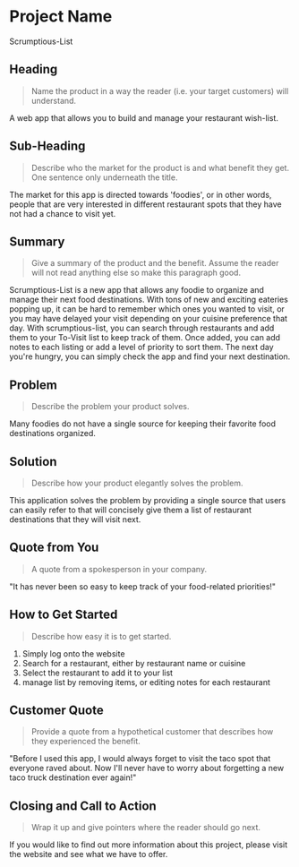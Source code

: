 # Project Name #

Scrumptious-List

<!-- 
> This material was originally posted [here](http://www.quora.com/What-is-Amazons-approach-to-product-development-and-product-management). It is reproduced here for posterities sake.

There is an approach called "working backwards" that is widely used at Amazon. They work backwards from the customer, rather than starting with an idea for a product and trying to bolt customers onto it. While working backwards can be applied to any specific product decision, using this approach is especially important when developing new products or features.

For new initiatives a product manager typically starts by writing an internal press release announcing the finished product. The target audience for the press release is the new/updated product's customers, which can be retail customers or internal users of a tool or technology. Internal press releases are centered around the customer problem, how current solutions (internal or external) fail, and how the new product will blow away existing solutions.

If the benefits listed don't sound very interesting or exciting to customers, then perhaps they're not (and shouldn't be built). Instead, the product manager should keep iterating on the press release until they've come up with benefits that actually sound like benefits. Iterating on a press release is a lot less expensive than iterating on the product itself (and quicker!).

If the press release is more than a page and a half, it is probably too long. Keep it simple. 3-4 sentences for most paragraphs. Cut out the fat. Don't make it into a spec. You can accompany the press release with a FAQ that answers all of the other business or execution questions so the press release can stay focused on what the customer gets. My rule of thumb is that if the press release is hard to write, then the product is probably going to suck. Keep working at it until the outline for each paragraph flows. 

Oh, and I also like to write press-releases in what I call "Oprah-speak" for mainstream consumer products. Imagine you're sitting on Oprah's couch and have just explained the product to her, and then you listen as she explains it to her audience. That's "Oprah-speak", not "Geek-speak".

Once the project moves into development, the press release can be used as a touchstone; a guiding light. The product team can ask themselves, "Are we building what is in the press release?" If they find they're spending time building things that aren't in the press release (overbuilding), they need to ask themselves why. This keeps product development focused on achieving the customer benefits and not building extraneous stuff that takes longer to build, takes resources to maintain, and doesn't provide real customer benefit (at least not enough to warrant inclusion in the press release).
 -->
 
## Heading ##
  > Name the product in a way the reader (i.e. your target customers) will understand.

  A web app that allows you to build and manage your restaurant wish-list.

## Sub-Heading ##
  > Describe who the market for the product is and what benefit they get. One sentence only underneath the title.

  The market for this app is directed towards 'foodies', or in other words, people that are very interested in different restaurant spots that they have not had a chance to visit yet.

## Summary ##
  > Give a summary of the product and the benefit. Assume the reader will not read anything else so make this paragraph good.

  Scrumptious-List is a new app that allows any foodie to organize and manage their next food destinations. With tons of new and exciting eateries popping up, it can be hard to remember which ones you wanted to visit, or you may have delayed your visit depending on your cuisine preference that day. With scrumptious-list, you can search through restaurants and add them to your To-Visit list to keep track of them. Once added, you can add notes to each listing or add a level of priority to sort them. The next day you're hungry, you can simply check the app and find your next destination.


## Problem ##
  > Describe the problem your product solves.

  Many foodies do not have a single source for keeping their favorite food destinations organized.

## Solution ##
  > Describe how your product elegantly solves the problem.

  This application solves the problem by providing a single source that users can easily refer to that will concisely give them a list of restaurant destinations that they will visit next.

## Quote from You ##
  > A quote from a spokesperson in your company.

  "It has never been so easy to keep track of your food-related priorities!"

## How to Get Started ##
  > Describe how easy it is to get started.

  1. Simply log onto the website
  2. Search for a restaurant, either by restaurant name or cuisine
  3. Select the restaurant to add it to your list
  4. manage list by removing items, or editing notes for each restaurant

## Customer Quote ##
  > Provide a quote from a hypothetical customer that describes how they experienced the benefit.

  "Before I used this app, I would always forget to visit the taco spot that everyone raved about. Now I'll never have to worry about forgetting a new taco truck destination ever again!"

## Closing and Call to Action ##
  > Wrap it up and give pointers where the reader should go next.

  If you would like to find out more information about this project, please visit the website and see what we have to offer.

